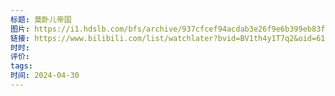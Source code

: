 ```yaml
---
标题: 莫卧儿帝国
图片: https://i1.hdslb.com/bfs/archive/937cfcef94acdab3e26f9e6b399eb83f0943d101.png@518w_290h_1c_!web-video-share-cover.webp
链接: https://www.bilibili.com/list/watchlater?bvid=BV1th4y1T7q2&oid=617750946&p=6
时时: 
评价: 
tags: 
时间: 2024-04-30
---
```


